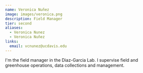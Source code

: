 ```yaml
---
name: Veronica Nuñez
image: images/veronica.png
description: Field Manager
tier: second
aliases:
  - Veronica Nunez
  - Veronica Nuñez
links:
  email: vcnunez@ucdavis.edu
---
```


I'm the field manager in the Diaz-Garcia Lab. I supervise field and greenhouse operations, data collections and management.
